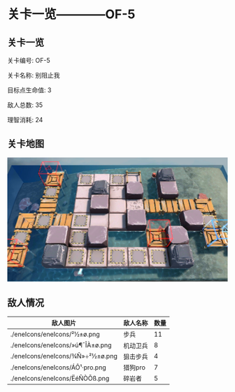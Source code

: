 # 关卡一览————OF-5


## 关卡一览

关卡编号: OF-5

关卡名称: 别阻止我

目标点生命值: 3

敌人总数: 35

理智消耗: 24


## 关卡地图
![OF-5](./oprMap/OF-5.png)

## 敌人情况

| 敌人图片 | 敌人名称 | 数量  |
|---------|-----|-----|
| ./eneIcons/eneIcons/²½±ø.png| 步兵  |   11  |
| ./eneIcons/eneIcons/»ú¶¯ÎÀ±ø.png| 机动卫兵  |   8  |
| ./eneIcons/eneIcons/¾Ñ»÷²½±ø.png| 狙击步兵  |   4  |
| ./eneIcons/eneIcons/ÁÔ¹·pro.png| 猎狗pro  |   7  |
| ./eneIcons/eneIcons/ËéÑÒÕß.png| 碎岩者  |   5  |
